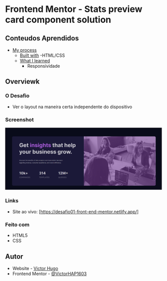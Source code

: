 # Frontend Mentor - Stats preview card component solution

## Conteudos Aprendidos


- [My process](#my-process)
  - [Built with](#built-with)
      -HTML/CSS
  - [What I learned](#what-i-learned)
      - Responsividade

## Overviewk

### O Desafio

- Ver o layout na maneira certa independente do dispositivo

### Screenshot

![](./assets/img/screen.png)

### Links

- Site ao vivo: [https://desafio01-front-end-mentor.netlify.app/]
### Feito com

- HTML5
- CSS

## Autor

- Website - [Victor Hugo](https://victorhugoportifolio.netlify.app/)
- Frontend Mentor - [@VictorHAP1603](https://www.frontendmentor.io/profile/VictorHAP1603)


